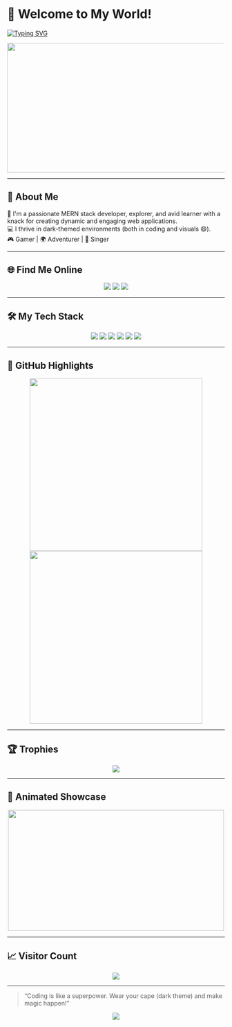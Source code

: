 # 👋 Welcome to My World!  

[![Typing SVG](https://readme-typing-svg.herokuapp.com?font=Fira+Code&size=25&pause=1000&color=36BCF7&center=true&vCenter=true&width=435&lines=Hi%2C+I'm+Siddharth+Ugharejiya!;MERN+Stack+Developer;Passionate+Coder+%26+Learner)](https://git.io/typing-svg)



<div align="center">
  <img src="https://media.giphy.com/media/L1R1tvI9svkIWwpVYr/giphy.gif" width="600" height="300">
</div>

---

## 🌌 **About Me**  
🚀 I'm a passionate MERN stack developer, explorer, and avid learner with a knack for creating dynamic and engaging web applications.  
💻 I thrive in dark-themed environments (both in coding and visuals 😄).  
🎮 Gamer | 🌍 Adventurer | 🎵 Singer  

---

## 🌐 **Find Me Online**  
<p align="center">
  <a href="https://instagram.com/sid_00_95"><img src="https://img.shields.io/badge/Instagram-%23E4405F.svg?style=for-the-badge&logo=Instagram&logoColor=white"></a>
  <a href="https://linkedin.com/in/SiddharthUgharejiya"><img src="https://img.shields.io/badge/LinkedIn-%230077B5.svg?style=for-the-badge&logo=Linkedin&logoColor=white"></a>
  <a href="https://youtube.com/@UCnli46V5ZmngY0vwryD3Ovg"><img src="https://img.shields.io/badge/YouTube-%23FF0000.svg?style=for-the-badge&logo=YouTube&logoColor=white"></a>
</p>

---

## 🛠️ **My Tech Stack**  
<p align="center">
  <img src="https://img.shields.io/badge/html5-%23E34F26.svg?style=for-the-badge&logo=html5&logoColor=white">
  <img src="https://img.shields.io/badge/javascript-%23323330.svg?style=for-the-badge&logo=javascript&logoColor=%23F7DF1E">
  <img src="https://img.shields.io/badge/react-%2320232a.svg?style=for-the-badge&logo=react&logoColor=%2361DAFB">
  <img src="https://img.shields.io/badge/node.js-6DA55F?style=for-the-badge&logo=node.js&logoColor=white">
  <img src="https://img.shields.io/badge/redux-%23593d88.svg?style=for-the-badge&logo=redux&logoColor=white">
  <img src="https://img.shields.io/badge/mongodb-%234ea94b.svg?style=for-the-badge&logo=mongodb&logoColor=white">
</p>

---

## 🌟 **GitHub Highlights**  

<div align="center">
  <img src="https://github-readme-stats.vercel.app/api?username=siddharthugharejiya&theme=radical&hide_border=false&include_all_commits=true&count_private=true" width="400px">
  <img src="https://github-readme-streak-stats.herokuapp.com/?user=siddharthugharejiya&theme=radical&hide_border=false" width="400px">
</div>

---

## 🏆 **Trophies**  

<div align="center">
  <img src="https://github-profile-trophy.vercel.app/?username=siddharthugharejiya&theme=onestar&margin-w=15&no-bg=true&no-frame=false">
</div>

---

## 🎥 **Animated Showcase**  

<div align="center">
  <img src="https://media.giphy.com/media/qgQUggAC3Pfv687qPC/giphy.gif" width="500" height="280">
</div>

---

## 📈 **Visitor Count**  

<p align="center">
  <img src="https://visitcount.itsvg.in/api?id=siddharthugharejiya&label=Profile%20Views&color=6&icon=5&pretty=true">
</p>

---

> “Coding is like a superpower. Wear your cape (dark theme) and make magic happen!”  

<p align="center">
  <img src="https://raw.githubusercontent.com/bornmay/bornmay/Update/svg/Bottom.svg">
</p>
